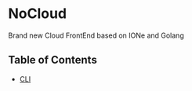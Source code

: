 # NoCloud
Brand new Cloud FrontEnd based on IONe and Golang

## Table of Contents

* [CLI](https://github.com/slntopp/nocloud-cli)
